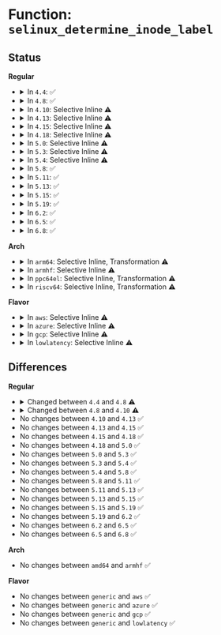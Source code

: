 # Function: <code>selinux_determine_inode_label</code>

## Status
<b>Regular</b>
<ul>
<li>
<details>
<summary>In <code>4.4</code>: ✅</summary>

```c
int selinux_determine_inode_label(const struct inode *dir, const struct qstr *name, u16 tclass, u32 *_new_isid);
```

**Collision:** Unique Static

**Inline:** No

**Transformation:** False

**Instances:**

```
In security/selinux/hooks.c (ffffffff81341e10)
Location: security/selinux/hooks.c:1738
Inline: False
Direct callers:
  - security/selinux/hooks.c:may_create
  - security/selinux/hooks.c:selinux_dentry_init_security
  - security/selinux/hooks.c:selinux_inode_init_security
```
**Symbols:**

```
ffffffff81341e10-ffffffff81341e81: selinux_determine_inode_label (STB_LOCAL)
```
</details>
</li>
<li>
<details>
<summary>In <code>4.8</code>: ✅</summary>

```c
int selinux_determine_inode_label(struct inode *dir, const struct qstr *name, u16 tclass, u32 *_new_isid);
```

**Collision:** Unique Static

**Inline:** No

**Transformation:** False

**Instances:**

```
In security/selinux/hooks.c (ffffffff81379b00)
Location: security/selinux/hooks.c:1811
Inline: False
Direct callers:
  - security/selinux/hooks.c:selinux_inode_init_security
  - security/selinux/hooks.c:selinux_dentry_init_security
  - security/selinux/hooks.c:may_create
```
**Symbols:**

```
ffffffff81379b00-ffffffff81379ba5: selinux_determine_inode_label (STB_LOCAL)
```
</details>
</li>
<li>
<details>
<summary>In <code>4.10</code>: Selective Inline ⚠️</summary>

```c
int selinux_determine_inode_label(const struct task_security_struct *tsec, struct inode *dir, const struct qstr *name, u16 tclass, u32 *_new_isid);
```

**Collision:** Unique Static

**Inline:** Selective

**Transformation:** False

**Instances:**

```
In security/selinux/hooks.c (ffffffff813922e0)
Location: security/selinux/hooks.c:1820
Inline: True
Direct callers:
  - security/selinux/hooks.c:selinux_inode_init_security
  - security/selinux/hooks.c:selinux_dentry_create_files_as
  - security/selinux/hooks.c:selinux_dentry_init_security
  - security/selinux/hooks.c:may_create
```
**Symbols:**

```
ffffffff813922e0-ffffffff8139236d: selinux_determine_inode_label (STB_LOCAL)
```
</details>
</li>
<li>
<details>
<summary>In <code>4.13</code>: Selective Inline ⚠️</summary>

```c
int selinux_determine_inode_label(const struct task_security_struct *tsec, struct inode *dir, const struct qstr *name, u16 tclass, u32 *_new_isid);
```

**Collision:** Unique Static

**Inline:** Selective

**Transformation:** False

**Instances:**

```
In security/selinux/hooks.c (ffffffff813a87c0)
Location: security/selinux/hooks.c:1809
Inline: True
Direct callers:
  - security/selinux/hooks.c:selinux_inode_init_security
  - security/selinux/hooks.c:selinux_dentry_create_files_as
  - security/selinux/hooks.c:selinux_dentry_init_security
  - security/selinux/hooks.c:may_create
```
**Symbols:**

```
ffffffff813a87c0-ffffffff813a885f: selinux_determine_inode_label (STB_LOCAL)
```
</details>
</li>
<li>
<details>
<summary>In <code>4.15</code>: Selective Inline ⚠️</summary>

```c
int selinux_determine_inode_label(const struct task_security_struct *tsec, struct inode *dir, const struct qstr *name, u16 tclass, u32 *_new_isid);
```

**Collision:** Unique Static

**Inline:** Selective

**Transformation:** False

**Instances:**

```
In security/selinux/hooks.c (ffffffff813ce6f0)
Location: security/selinux/hooks.c:1823
Inline: True
Direct callers:
  - security/selinux/hooks.c:selinux_inode_init_security
  - security/selinux/hooks.c:selinux_dentry_create_files_as
  - security/selinux/hooks.c:selinux_dentry_init_security
  - security/selinux/hooks.c:may_create
```
**Symbols:**

```
ffffffff813ce6f0-ffffffff813ce78f: selinux_determine_inode_label (STB_LOCAL)
```
</details>
</li>
<li>
<details>
<summary>In <code>4.18</code>: Selective Inline ⚠️</summary>

```c
int selinux_determine_inode_label(const struct task_security_struct *tsec, struct inode *dir, const struct qstr *name, u16 tclass, u32 *_new_isid);
```

**Collision:** Unique Static

**Inline:** Selective

**Transformation:** False

**Instances:**

```
In security/selinux/hooks.c (ffffffff813fff40)
Location: security/selinux/hooks.c:1926
Inline: True
Direct callers:
  - security/selinux/hooks.c:selinux_inode_init_security
  - security/selinux/hooks.c:selinux_dentry_create_files_as
  - security/selinux/hooks.c:selinux_dentry_init_security
  - security/selinux/hooks.c:may_create
```
**Symbols:**

```
ffffffff813fff40-ffffffff813fffd4: selinux_determine_inode_label (STB_LOCAL)
```
</details>
</li>
<li>
<details>
<summary>In <code>5.0</code>: Selective Inline ⚠️</summary>

```c
int selinux_determine_inode_label(const struct task_security_struct *tsec, struct inode *dir, const struct qstr *name, u16 tclass, u32 *_new_isid);
```

**Collision:** Unique Static

**Inline:** Selective

**Transformation:** False

**Instances:**

```
In security/selinux/hooks.c (ffffffff8141bf50)
Location: security/selinux/hooks.c:1740
Inline: True
Direct callers:
  - security/selinux/hooks.c:selinux_inode_init_security
  - security/selinux/hooks.c:selinux_dentry_create_files_as
  - security/selinux/hooks.c:selinux_dentry_init_security
  - security/selinux/hooks.c:may_create
```
**Symbols:**

```
ffffffff8141bf50-ffffffff8141bff4: selinux_determine_inode_label (STB_LOCAL)
```
</details>
</li>
<li>
<details>
<summary>In <code>5.3</code>: Selective Inline ⚠️</summary>

```c
int selinux_determine_inode_label(const struct task_security_struct *tsec, struct inode *dir, const struct qstr *name, u16 tclass, u32 *_new_isid);
```

**Collision:** Unique Static

**Inline:** Selective

**Transformation:** False

**Instances:**

```
In security/selinux/hooks.c (ffffffff814498f0)
Location: security/selinux/hooks.c:1784
Inline: True
Direct callers:
  - security/selinux/hooks.c:selinux_inode_init_security
  - security/selinux/hooks.c:selinux_dentry_create_files_as
  - security/selinux/hooks.c:selinux_dentry_init_security
  - security/selinux/hooks.c:may_create
```
**Symbols:**

```
ffffffff814498f0-ffffffff814499a5: selinux_determine_inode_label (STB_LOCAL)
```
</details>
</li>
<li>
<details>
<summary>In <code>5.4</code>: Selective Inline ⚠️</summary>

```c
int selinux_determine_inode_label(const struct task_security_struct *tsec, struct inode *dir, const struct qstr *name, u16 tclass, u32 *_new_isid);
```

**Collision:** Unique Static

**Inline:** Selective

**Transformation:** False

**Instances:**

```
In security/selinux/hooks.c (ffffffff81463490)
Location: security/selinux/hooks.c:1786
Inline: True
Direct callers:
  - security/selinux/hooks.c:selinux_inode_init_security
  - security/selinux/hooks.c:selinux_dentry_create_files_as
  - security/selinux/hooks.c:selinux_dentry_init_security
  - security/selinux/hooks.c:may_create
```
**Symbols:**

```
ffffffff81463490-ffffffff81463545: selinux_determine_inode_label (STB_LOCAL)
```
</details>
</li>
<li>
<details>
<summary>In <code>5.8</code>: ✅</summary>

```c
int selinux_determine_inode_label(const struct task_security_struct *tsec, struct inode *dir, const struct qstr *name, u16 tclass, u32 *_new_isid);
```

**Collision:** Unique Static

**Inline:** No

**Transformation:** False

**Instances:**

```
In security/selinux/hooks.c (ffffffff814b6f90)
Location: security/selinux/hooks.c:1739
Inline: False
Direct callers:
  - security/selinux/hooks.c:selinux_inode_init_security
  - security/selinux/hooks.c:selinux_dentry_create_files_as
  - security/selinux/hooks.c:selinux_dentry_init_security
  - security/selinux/hooks.c:may_create
```
**Symbols:**

```
ffffffff814b6f90-ffffffff814b7020: selinux_determine_inode_label (STB_LOCAL)
```
</details>
</li>
<li>
<details>
<summary>In <code>5.11</code>: ✅</summary>

```c
int selinux_determine_inode_label(const struct task_security_struct *tsec, struct inode *dir, const struct qstr *name, u16 tclass, u32 *_new_isid);
```

**Collision:** Unique Static

**Inline:** No

**Transformation:** False

**Instances:**

```
In security/selinux/hooks.c (ffffffff814d4c70)
Location: security/selinux/hooks.c:1748
Inline: False
Direct callers:
  - security/selinux/hooks.c:selinux_inode_init_security
  - security/selinux/hooks.c:selinux_dentry_create_files_as
  - security/selinux/hooks.c:selinux_dentry_init_security
  - security/selinux/hooks.c:may_create
```
**Symbols:**

```
ffffffff814d4c70-ffffffff814d4d00: selinux_determine_inode_label (STB_LOCAL)
```
</details>
</li>
<li>
<details>
<summary>In <code>5.13</code>: ✅</summary>

```c
int selinux_determine_inode_label(const struct task_security_struct *tsec, struct inode *dir, const struct qstr *name, u16 tclass, u32 *_new_isid);
```

**Collision:** Unique Static

**Inline:** No

**Transformation:** False

**Instances:**

```
In security/selinux/hooks.c (ffffffff814dba40)
Location: security/selinux/hooks.c:1807
Inline: False
Direct callers:
  - security/selinux/hooks.c:selinux_inode_init_security
  - security/selinux/hooks.c:selinux_dentry_create_files_as
  - security/selinux/hooks.c:selinux_dentry_init_security
  - security/selinux/hooks.c:may_create
```
**Symbols:**

```
ffffffff814dba40-ffffffff814dbad6: selinux_determine_inode_label (STB_LOCAL)
```
</details>
</li>
<li>
<details>
<summary>In <code>5.15</code>: ✅</summary>

```c
int selinux_determine_inode_label(const struct task_security_struct *tsec, struct inode *dir, const struct qstr *name, u16 tclass, u32 *_new_isid);
```

**Collision:** Unique Static

**Inline:** No

**Transformation:** False

**Instances:**

```
In security/selinux/hooks.c (ffffffff81534ec0)
Location: security/selinux/hooks.c:1799
Inline: False
Direct callers:
  - security/selinux/hooks.c:selinux_inode_init_security
  - security/selinux/hooks.c:selinux_dentry_create_files_as
  - security/selinux/hooks.c:selinux_dentry_init_security
  - security/selinux/hooks.c:may_create
```
**Symbols:**

```
ffffffff81534ec0-ffffffff81534f56: selinux_determine_inode_label (STB_LOCAL)
```
</details>
</li>
<li>
<details>
<summary>In <code>5.19</code>: ✅</summary>

```c
int selinux_determine_inode_label(const struct task_security_struct *tsec, struct inode *dir, const struct qstr *name, u16 tclass, u32 *_new_isid);
```

**Collision:** Unique Static

**Inline:** No

**Transformation:** False

**Instances:**

```
In security/selinux/hooks.c (ffffffff815cb180)
Location: security/selinux/hooks.c:1737
Inline: False
Direct callers:
  - security/selinux/hooks.c:selinux_inode_init_security
  - security/selinux/hooks.c:selinux_dentry_create_files_as
  - security/selinux/hooks.c:selinux_dentry_init_security
  - security/selinux/hooks.c:may_create
```
**Symbols:**

```
ffffffff815cb180-ffffffff815cb233: selinux_determine_inode_label (STB_LOCAL)
```
</details>
</li>
<li>
<details>
<summary>In <code>6.2</code>: ✅</summary>

```c
int selinux_determine_inode_label(const struct task_security_struct *tsec, struct inode *dir, const struct qstr *name, u16 tclass, u32 *_new_isid);
```

**Collision:** Unique Static

**Inline:** No

**Transformation:** False

**Instances:**

```
In security/selinux/hooks.c (ffffffff81678290)
Location: security/selinux/hooks.c:1736
Inline: False
Direct callers:
  - security/selinux/hooks.c:selinux_inode_init_security
  - security/selinux/hooks.c:selinux_dentry_create_files_as
  - security/selinux/hooks.c:selinux_dentry_init_security
  - security/selinux/hooks.c:may_create
```
**Symbols:**

```
ffffffff81678290-ffffffff81678343: selinux_determine_inode_label (STB_LOCAL)
```
</details>
</li>
<li>
<details>
<summary>In <code>6.5</code>: ✅</summary>

```c
int selinux_determine_inode_label(const struct task_security_struct *tsec, struct inode *dir, const struct qstr *name, u16 tclass, u32 *_new_isid);
```

**Collision:** Unique Static

**Inline:** No

**Transformation:** False

**Instances:**

```
In security/selinux/hooks.c (ffffffff816b0510)
Location: security/selinux/hooks.c:1746
Inline: False
Direct callers:
  - security/selinux/hooks.c:selinux_inode_init_security
  - security/selinux/hooks.c:selinux_dentry_create_files_as
  - security/selinux/hooks.c:selinux_dentry_init_security
  - security/selinux/hooks.c:may_create
```
**Symbols:**

```
ffffffff816b0510-ffffffff816b05b1: selinux_determine_inode_label (STB_LOCAL)
```
</details>
</li>
<li>
<details>
<summary>In <code>6.8</code>: ✅</summary>

```c
int selinux_determine_inode_label(const struct task_security_struct *tsec, struct inode *dir, const struct qstr *name, u16 tclass, u32 *_new_isid);
```

**Collision:** Unique Static

**Inline:** No

**Transformation:** False

**Instances:**

```
In security/selinux/hooks.c (ffffffff816ed4a0)
Location: security/selinux/hooks.c:1786
Inline: False
Direct callers:
  - security/selinux/hooks.c:selinux_inode_init_security
  - security/selinux/hooks.c:selinux_dentry_create_files_as
  - security/selinux/hooks.c:selinux_dentry_init_security
  - security/selinux/hooks.c:may_create
```
**Symbols:**

```
ffffffff816ed4a0-ffffffff816ed541: selinux_determine_inode_label (STB_LOCAL)
```
</details>
</li>
</ul>
<b>Arch</b>
<ul>
<li>
<details>
<summary>In <code>arm64</code>: Selective Inline, Transformation ⚠️</summary>

**Collision:** Unique Static

**Inline:** Selective

**Transformation:** True

**Instances:**

```
In security/selinux/hooks.c (ffff800010551388)
Location: security/selinux/hooks.c:1786
Inline: True
Direct callers:
  - security/selinux/hooks.c:selinux_inode_init_security
  - security/selinux/hooks.c:selinux_dentry_create_files_as
  - security/selinux/hooks.c:selinux_dentry_init_security
  - security/selinux/hooks.c:may_create
```
**Symbols:**

```
ffff800010551388-ffff80001055147c: selinux_determine_inode_label.isra.0 (STB_LOCAL)
```
</details>
</li>
<li>
<details>
<summary>In <code>armhf</code>: Selective Inline ⚠️</summary>

```c
int selinux_determine_inode_label(const struct task_security_struct *tsec, struct inode *dir, const struct qstr *name, u16 tclass, u32 *_new_isid);
```

**Collision:** Unique Static

**Inline:** Selective

**Transformation:** False

**Instances:**

```
In security/selinux/hooks.c (c07054c0)
Location: security/selinux/hooks.c:1786
Inline: True
Direct callers:
  - security/selinux/hooks.c:selinux_inode_init_security
  - security/selinux/hooks.c:selinux_dentry_create_files_as
  - security/selinux/hooks.c:selinux_dentry_init_security
  - security/selinux/hooks.c:may_create
```
**Symbols:**

```
c07054c0-c070559c: selinux_determine_inode_label (STB_LOCAL)
```
</details>
</li>
<li>
<details>
<summary>In <code>ppc64el</code>: Selective Inline, Transformation ⚠️</summary>

**Collision:** Unique Static

**Inline:** Selective

**Transformation:** True

**Instances:**

```
In security/selinux/hooks.c (c0000000006a9d90)
Location: security/selinux/hooks.c:1786
Inline: True
Direct callers:
  - security/selinux/hooks.c:selinux_inode_init_security
  - security/selinux/hooks.c:selinux_dentry_create_files_as
  - security/selinux/hooks.c:selinux_dentry_init_security
  - security/selinux/hooks.c:may_create
```
**Symbols:**

```
c0000000006a9d90-c0000000006a9ec4: selinux_determine_inode_label.isra.0 (STB_LOCAL)
```
</details>
</li>
<li>
<details>
<summary>In <code>riscv64</code>: Selective Inline, Transformation ⚠️</summary>

**Collision:** Unique Static

**Inline:** Selective

**Transformation:** True

**Instances:**

```
In security/selinux/hooks.c (ffffffe0003aa6e0)
Location: security/selinux/hooks.c:1786
Inline: True
Direct callers:
  - security/selinux/hooks.c:selinux_inode_init_security
  - security/selinux/hooks.c:selinux_dentry_create_files_as
  - security/selinux/hooks.c:selinux_dentry_init_security
  - security/selinux/hooks.c:may_create
```
**Symbols:**

```
ffffffe0003aa6e0-ffffffe0003aa78a: selinux_determine_inode_label.isra.0 (STB_LOCAL)
```
</details>
</li>
</ul>
<b>Flavor</b>
<ul>
<li>
<details>
<summary>In <code>aws</code>: Selective Inline ⚠️</summary>

```c
int selinux_determine_inode_label(const struct task_security_struct *tsec, struct inode *dir, const struct qstr *name, u16 tclass, u32 *_new_isid);
```

**Collision:** Unique Static

**Inline:** Selective

**Transformation:** False

**Instances:**

```
In security/selinux/hooks.c (ffffffff8145ba70)
Location: security/selinux/hooks.c:1786
Inline: True
Direct callers:
  - security/selinux/hooks.c:selinux_inode_init_security
  - security/selinux/hooks.c:selinux_dentry_create_files_as
  - security/selinux/hooks.c:selinux_dentry_init_security
  - security/selinux/hooks.c:may_create
```
**Symbols:**

```
ffffffff8145ba70-ffffffff8145bb25: selinux_determine_inode_label (STB_LOCAL)
```
</details>
</li>
<li>
<details>
<summary>In <code>azure</code>: Selective Inline ⚠️</summary>

```c
int selinux_determine_inode_label(const struct task_security_struct *tsec, struct inode *dir, const struct qstr *name, u16 tclass, u32 *_new_isid);
```

**Collision:** Unique Static

**Inline:** Selective

**Transformation:** False

**Instances:**

```
In security/selinux/hooks.c (ffffffff8144c4a0)
Location: security/selinux/hooks.c:1786
Inline: True
Direct callers:
  - security/selinux/hooks.c:selinux_inode_init_security
  - security/selinux/hooks.c:selinux_dentry_create_files_as
  - security/selinux/hooks.c:selinux_dentry_init_security
  - security/selinux/hooks.c:may_create
```
**Symbols:**

```
ffffffff8144c4a0-ffffffff8144c555: selinux_determine_inode_label (STB_LOCAL)
```
</details>
</li>
<li>
<details>
<summary>In <code>gcp</code>: Selective Inline ⚠️</summary>

```c
int selinux_determine_inode_label(const struct task_security_struct *tsec, struct inode *dir, const struct qstr *name, u16 tclass, u32 *_new_isid);
```

**Collision:** Unique Static

**Inline:** Selective

**Transformation:** False

**Instances:**

```
In security/selinux/hooks.c (ffffffff81457b10)
Location: security/selinux/hooks.c:1786
Inline: True
Direct callers:
  - security/selinux/hooks.c:selinux_inode_init_security
  - security/selinux/hooks.c:selinux_dentry_create_files_as
  - security/selinux/hooks.c:selinux_dentry_init_security
  - security/selinux/hooks.c:may_create
```
**Symbols:**

```
ffffffff81457b10-ffffffff81457bc5: selinux_determine_inode_label (STB_LOCAL)
```
</details>
</li>
<li>
<details>
<summary>In <code>lowlatency</code>: Selective Inline ⚠️</summary>

```c
int selinux_determine_inode_label(const struct task_security_struct *tsec, struct inode *dir, const struct qstr *name, u16 tclass, u32 *_new_isid);
```

**Collision:** Unique Static

**Inline:** Selective

**Transformation:** False

**Instances:**

```
In security/selinux/hooks.c (ffffffff8146ca70)
Location: security/selinux/hooks.c:1786
Inline: True
Direct callers:
  - security/selinux/hooks.c:selinux_inode_init_security
  - security/selinux/hooks.c:selinux_dentry_create_files_as
  - security/selinux/hooks.c:selinux_dentry_init_security
  - security/selinux/hooks.c:may_create
```
**Symbols:**

```
ffffffff8146ca70-ffffffff8146cb25: selinux_determine_inode_label (STB_LOCAL)
```
</details>
</li>
</ul>

## Differences
<b>Regular</b>
<ul>
<li>
<details>
<summary>Changed between <code>4.4</code> and <code>4.8</code> ⚠️</summary>
<ul>
<li>
<b>Param type changed. </b>
<code>const struct inode *dir</code> ➡️ <code>struct inode *dir</code>
</li>
</ul>
</details>
</li>
<li>
<details>
<summary>Changed between <code>4.8</code> and <code>4.10</code> ⚠️</summary>
<ul>
<li>
<b>Param added. </b>
<code>const struct task_security_struct *tsec</code>
</li>
<li>
<b>Param reordered. </b>
<code>dir, name, tclass, _new_isid</code> ➡️ <code>tsec, dir, name, tclass, _new_isid</code>
</li>
</ul>
</details>
</li>
<li>
No changes between <code>4.10</code> and <code>4.13</code> ✅
</li>
<li>
No changes between <code>4.13</code> and <code>4.15</code> ✅
</li>
<li>
No changes between <code>4.15</code> and <code>4.18</code> ✅
</li>
<li>
No changes between <code>4.18</code> and <code>5.0</code> ✅
</li>
<li>
No changes between <code>5.0</code> and <code>5.3</code> ✅
</li>
<li>
No changes between <code>5.3</code> and <code>5.4</code> ✅
</li>
<li>
No changes between <code>5.4</code> and <code>5.8</code> ✅
</li>
<li>
No changes between <code>5.8</code> and <code>5.11</code> ✅
</li>
<li>
No changes between <code>5.11</code> and <code>5.13</code> ✅
</li>
<li>
No changes between <code>5.13</code> and <code>5.15</code> ✅
</li>
<li>
No changes between <code>5.15</code> and <code>5.19</code> ✅
</li>
<li>
No changes between <code>5.19</code> and <code>6.2</code> ✅
</li>
<li>
No changes between <code>6.2</code> and <code>6.5</code> ✅
</li>
<li>
No changes between <code>6.5</code> and <code>6.8</code> ✅
</li>
</ul>
<b>Arch</b>
<ul>
<li>
No changes between <code>amd64</code> and <code>armhf</code> ✅
</li>
</ul>
<b>Flavor</b>
<ul>
<li>
No changes between <code>generic</code> and <code>aws</code> ✅
</li>
<li>
No changes between <code>generic</code> and <code>azure</code> ✅
</li>
<li>
No changes between <code>generic</code> and <code>gcp</code> ✅
</li>
<li>
No changes between <code>generic</code> and <code>lowlatency</code> ✅
</li>
</ul>
